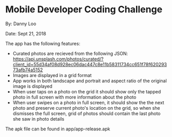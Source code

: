# Mobile Developer Coding Challenge

By: Danny Loo

Date: Sept 21, 2018 

The app has the following features: 

- Curated photos are recieved from the following JSON: 
https://api.unsplash.com/photos/curated/?client_id=55d34af08d928ec06dac447c8e11b58311734cc651f78f62029373afb74a5152
- Images are displayed in a grid format
- App works in both landscape and portrait and aspect ratio of the original image is displayed
- When user taps on a photo on the grid it should show only the tapped photo in full screen with more information about the 
photo
- When user swipes on a photo in full screen, it should show the the next photo and preserve current photo's location on 
the grid, so when she dismisses the full screen, grid of photos should contain the last photo she saw in photo details
	
The apk file can be found in app/app-release.apk
